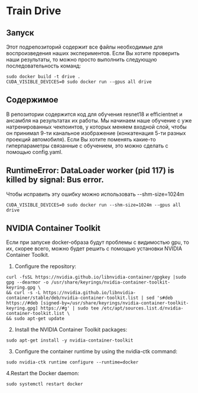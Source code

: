 # Train Drive

## Запуск
Этот подрепозиторий содержит все файлы необходимые для воспроизведения наших экспериментов. Если Вы хотите проверить наши результаты, то можно просто выполнить следующую последовательность команд:
```shell
sudo docker build -t drive .
CUDA_VISIBLE_DEVICES=0 sudo docker run --gpus all drive
```
## Содержимое
В репозитории содержится код для обучения resnet18 и efficientnet и ансамбля на результатах их работы. Мы начинаем наше обучение с уже натренированных чекпоинтов, у которых меняем входной слой, чтобы он принимал 9-ти канальное изображение (конкатенация 5-ти разных проекций автомобиля). Если Вы хотите поменять какие-то гиперпараметры связанные с обучением, это можно сделать с помощью config.yaml.
## RuntimeError: DataLoader worker (pid 117) is killed by signal: Bus error.
Чтобы исправить эту ошибку можно использовать --shm-size=1024m
```shell
CUDA_VISIBLE_DEVICES=0 sudo docker run --shm-size=1024m --gpus all drive
```
## NVIDIA Container Toolkit
Если при запуске docker-образа будут проблемы с видимостью gpu, то их, скорее всего, можно будет решить с помощью установки NVIDIA Container Toolkit. 
1. Configure the repository:
```shell
curl -fsSL https://nvidia.github.io/libnvidia-container/gpgkey |sudo gpg --dearmor -o /usr/share/keyrings/nvidia-container-toolkit-keyring.gpg \
&& curl -s -L https://nvidia.github.io/libnvidia-container/stable/deb/nvidia-container-toolkit.list | sed 's#deb https://#deb [signed-by=/usr/share/keyrings/nvidia-container-toolkit-keyring.gpg] https://#g' | sudo tee /etc/apt/sources.list.d/nvidia-container-toolkit.list \
&& sudo apt-get update
```
2. Install the NVIDIA Container Toolkit packages:
```shell
sudo apt-get install -y nvidia-container-toolkit
```
3. Configure the container runtime by using the nvidia-ctk command:
```shell
sudo nvidia-ctk runtime configure --runtime=docker
```
4.Restart the Docker daemon:
```shell
sudo systemctl restart docker
```
